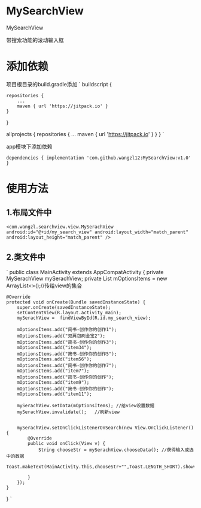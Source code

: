 # MySearchView
MySearchView

带搜索功能的滚动输入框

# 添加依赖

项目根目录的build.gradle添加
`
buildscript {
    
    repositories {
        ...
        maven { url 'https://jitpack.io' }
    }
}

allprojects {
    repositories {
        ...
        maven { url 'https://jitpack.io' }
    }
}
`

app模块下添加依赖

`
	dependencies {
	        implementation 'com.github.wangzl12:MySearchView:v1.0'
	}
`

# 使用方法
## 1.布局文件中
`
<com.wangzl.searchview.view.MySerachView
        android:id="@+id/my_search_view"
        android:layout_width="match_parent"
        android:layout_height="match_parent" />
`
## 2.类文件中
`
public class MainActivity extends AppCompatActivity {
    private MySerachView mySerachView;
    private List<String> mOptionsItems = new ArrayList<>();//传给view的集合

    @Override
    protected void onCreate(Bundle savedInstanceState) {
        super.onCreate(savedInstanceState);
        setContentView(R.layout.activity_main);
        mySerachView =  findViewById(R.id.my_search_view);

        mOptionsItems.add("简书-创作你的创作1");
        mOptionsItems.add("双肩包刷金宝2");
        mOptionsItems.add("简书-创作你的创作3");
        mOptionsItems.add("item34");
        mOptionsItems.add("简书-创作你的创作5");
        mOptionsItems.add("item56");
        mOptionsItems.add("简书-创作你的创作7");
        mOptionsItems.add("item7");
        mOptionsItems.add("简书-创作你的创作");
        mOptionsItems.add("item9");
        mOptionsItems.add("简书-创作你的创作");
        mOptionsItems.add("item11");

        mySerachView.setData(mOptionsItems); //给view设置数据
        mySerachView.invalidate();   //刷新view


        mySerachView.setOnClickListenerOnSearch(new View.OnClickListener() {
            @Override
            public void onClick(View v) {
                String chooseStr = mySerachView.chooseData(); //获得输入或选中的数据
                Toast.makeText(MainActivity.this,chooseStr+"",Toast.LENGTH_SHORT).show();

            }
        });
    }
}
`

